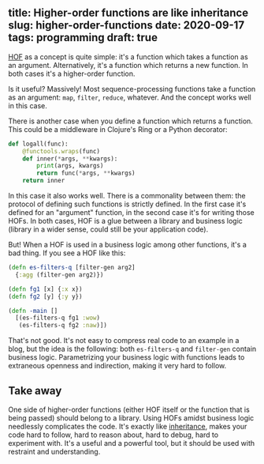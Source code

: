 title: Higher-order functions are like inheritance
slug: higher-order-functions
date: 2020-09-17
tags: programming
draft: true
----

[HOF](https://en.wikipedia.org/wiki/Higher-order_function) as a concept is quite simple: it's a function which takes a function as an argument. Alternatively, it's a function which returns a new function. In both cases it's a higher-order function.

Is it useful? Massively! Most sequence-processing functions take a function as an argument: `map`, `filter`, `reduce`, whatever. And the concept works well in this case.

There is another case when you define a function which returns a function. This could be a middleware in Clojure's Ring or a Python decorator:

```py
def logall(func):
    @functools.wraps(func)
    def inner(*args, **kwargs):
        print(args, kwargs)
        return func(*args, **kwargs)
    return inner
```

In this case it also works well. There is a commonality between them: the protocol of defining such functions is strictly defined. In the first case it's defined for an "argument" function, in the second case it's for writing those HOFs. In both cases, HOF is a glue between a library and business logic (library in a wider sense, could still be your application code).

But! When a HOF is used in a business logic among other functions, it's a bad thing. If you see a HOF like this:

```clj
(defn es-filters-q [filter-gen arg2]
  {:agg (filter-gen arg2)})

(defn fg1 [x] {:x x})
(defn fg2 [y] {:y y})

(defn -main []
  [(es-filters-q fg1 :wow)
   (es-filters-q fg2 :naw)])
```

That's not good. It's not easy to compress real code to an example in a blog, but the idea is the following: both `es-filters-q` and `filter-gen` contain business logic. Parametrizing your business logic with functions leads to extraneous openness and indirection, making it very hard to follow.

## Take away

One side of higher-order functions (either HOF itself or the function that is being passed) should belong to a library. Using HOFs amidst business logic needlessly complicates the code. It's exactly like [inheritance](https://solovyov.net/blog/2020/inheritance/), makes your code hard to follow, hard to reason about, hard to debug, hard to experiment with. It's a useful and a powerful tool, but it should be used with restraint and understanding.